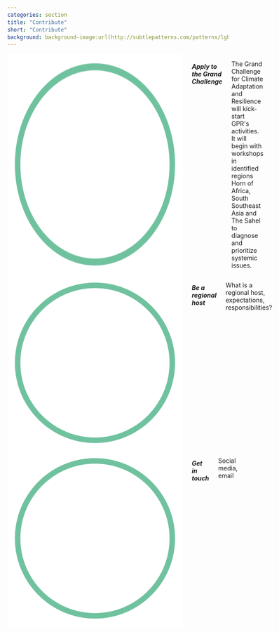 ```yaml
---
categories: section
title: "Contribute"
short: "Contribute"
background: background-image:url(http://subtlepatterns.com/patterns/lghtmesh.png);
---
```


<div class="row">
  <div class="medium-4 small-4 columns">
  <img src="img/regional2.svg" />
	<h5>Apply to the Grand Challenge</h5>
	<p class="captions">The Grand Challenge for Climate Adaptation and Resilience will kick-start GPR's activities. It will begin with workshops in identified regions Horn of Africa, South Southeast Asia and The Sahel to diagnose and prioritize systemic issues.</p>
	</div>
  <div class="medium-4 small-4 columns">
  <img src="img/regional2.svg" />
  <h5>Be a regional host</h5>
	<p class="captions">What is a regional host, expectations, responsibilities?</p>
	</div>
  <div class="medium-4 small-4 columns">
  <img src="img/regional2.svg" />
  <h5>Get in touch</h5>
	<p class="captions">Social media, email</p>
	</div>
</div>

